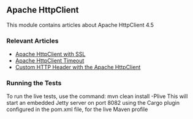 ## Apache HttpClient

This module contains articles about Apache HttpClient 4.5

### Relevant Articles

- [Apache HttpClient with SSL](https://www.baeldung.com/httpclient-ssl)
- [Apache HttpClient Timeout](https://www.baeldung.com/httpclient-timeout)
- [Custom HTTP Header with the Apache HttpClient](https://www.baeldung.com/httpclient-custom-http-header)

### Running the Tests
To run the live tests, use the command: mvn clean install -Plive
This will start an embedded Jetty server on port 8082 using the Cargo plugin configured in the pom.xml file,
for the live Maven profile
